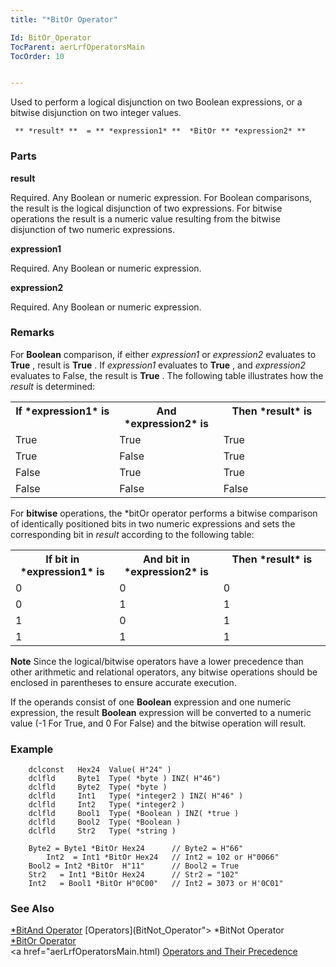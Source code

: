 ```yaml
---
title: "*BitOr Operator"

Id: BitOr_Operator
TocParent: aerLrfOperatorsMain
TocOrder: 10


---
```


Used to perform a logical disjunction on two Boolean expressions, or a bitwise disjunction on two integer values. 

```
 ** *result* **  = ** *expression1* **  *BitOr ** *expression2* ** 
```


### Parts

**result** 

Required. Any Boolean or numeric expression. For Boolean comparisons, the result is the logical disjunction of two expressions. For bitwise operations the result is a numeric value resulting from the bitwise disjunction of two numeric expressions.


**expression1** 

Required. Any Boolean or numeric expression.


**expression2** 

Required. Any Boolean or numeric expression.


### Remarks
For **Boolean** comparison, if either *expression1* or *expression2* evaluates to **True** , result is **True** . If *expression1* evaluates to **True** , and *expression2* evaluates to False, the result is **True** . The following table illustrates how the *result* is determined: 
<table class="dtTABLE" id="Table3" cellspacing="0">
                <tr valign="top">
                    <th colspan="1" rowspan="1" width="33%">
                        If *expression1*  is
                    </th>
                    <th colspan="1" rowspan="1" width="33%">
                        And *expression2*  is
                    </th>
                    <th colspan="1" rowspan="1" width="34%">
                        Then *result*  is
                    </th>
                </tr>
                <tr valign="top">
                    <td colspan="1" rowspan="1" width="33%" height="22">True</td>
                    <td colspan="1" rowspan="1" width="33%" height="22">True</td>
                    <td colspan="1" rowspan="1" width="34%" height="22">True</td>
                </tr>
                <tr valign="top">
                    <td colspan="1" rowspan="1" width="33%">True</td>
                    <td colspan="1" rowspan="1" width="33%">False</td>
                    <td colspan="1" rowspan="1" width="34%">True</td>
                </tr>
                <tr valign="top">
                    <td colspan="1" rowspan="1" width="33%" height="21">False</td>
                    <td colspan="1" rowspan="1" width="33%" height="21">True</td>
                    <td colspan="1" rowspan="1" width="34%" height="21">True</td>
                </tr>
                <tr valign="top">
                    <td colspan="1" rowspan="1" width="33%">False</td>
                    <td colspan="1" rowspan="1" width="33%">False</td>
                    <td colspan="1" rowspan="1" width="34%">False</td>
                </tr>
</table>

For **bitwise** operations, the *bitOr operator performs a bitwise comparison of identically positioned bits in two numeric expressions and sets the corresponding bit in *result* according to the following table: 
<table class="dtTABLE" id="Table2" cellspacing="0">
                <tr valign="top">
                    <th colspan="1" rowspan="1" width="33%">
                        If bit in *expression1*  is
                    </th>
                    <th colspan="1" rowspan="1" width="33%">
                        And bit in *expression2*  is
                    </th>
                    <th colspan="1" rowspan="1" width="34%">
                        Then *result*  is
                    </th>
                </tr>
                <tr valign="top">
                    <td colspan="1" rowspan="1" width="33%" height="22">0</td>
                    <td colspan="1" rowspan="1" width="33%" height="22">0</td>
                    <td colspan="1" rowspan="1" width="34%" height="22">0</td>
                </tr>
                <tr valign="top">
                    <td colspan="1" rowspan="1" width="33%">0</td>
                    <td colspan="1" rowspan="1" width="33%">1</td>
                    <td colspan="1" rowspan="1" width="34%">1</td>
                </tr>
                <tr valign="top">
                    <td colspan="1" rowspan="1" width="33%" height="24">1</td>
                    <td colspan="1" rowspan="1" width="33%" height="24">0</td>
                    <td colspan="1" rowspan="1" width="34%" height="24">1</td>
                </tr>
                <tr valign="top">
                    <td colspan="1" rowspan="1" width="33%">1</td>
                    <td colspan="1" rowspan="1" width="33%">1</td>
                    <td colspan="1" rowspan="1" width="34%">1</td>
                </tr>
</table>

**Note** Since the logical/bitwise operators have a lower precedence than other arithmetic and relational operators, any bitwise operations should be enclosed in parentheses to ensure accurate execution. 

If the operands consist of one **Boolean** expression and one numeric expression, the result **Boolean** expression will be converted to a numeric value (-1 For True, and 0 For False) and the bitwise operation will result. 

### Example

```
	dclconst   Hex24  Value( H"24" )
	dclfld     Byte1  Type( *byte ) INZ( H"46")
	dclfld     Byte2  Type( *byte )
	dclfld     Int1   Type( *integer2 ) INZ( H"46" )
	dclfld     Int2   Type( *integer2 )
	dclfld     Bool1  Type( *Boolean ) INZ( *true )
	dclfld     Bool2  Type( *Boolean ) 
	dclfld     Str2   Type( *string )

	Byte2 = Byte1 *BitOr Hex24      // Byte2 = H"66"
        Int2  = Int1 *BitOr Hex24  	// Int2 = 102 or H"0066"
	Bool2 = Int2 *BitOr  H"11"      // Bool2 = True
	Str2   = Int1 *BitOr Hex24  	// Str2 = "102"
	Int2   = Bool1 *BitOr H"0C00"   // Int2 = 3073 or H'0C01"
```

### See Also
[*BitAnd Operator](BitAnd_Operator.html)
[Operators](BitNot_Operator"> *BitNot Operator </a> <br /> <a href="BitOr_Operator">*BitOr Operator</a> <br /> <a href="aerLrfOperatorsMain.html)
[Operators and Their Precedence](Expression_Operators_and_their_Precedence.html) 
